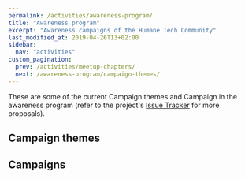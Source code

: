 ```yaml
---
permalink: /activities/awareness-program/
title: "Awareness program"
excerpt: "Awareness campaigns of the Humane Tech Community"
last_modified_at: 2019-04-26T13+02:00
sidebar:
  nav: "activities"
custom_pagination:
  prev: /activities/meetup-chapters/
  next: /awareness-program/campaign-themes/
---
```


These are some of the current Campaign themes and Campaign in the awareness program (refer to the project's [Issue Tracker](https://github.com/humanetech-community/awareness-program/issues) for more proposals).

## Campaign themes

## Campaigns

